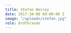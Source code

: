```yaml
---
title: Stefan Wesley
date: 2017-10-08 09:00:00 Z
image: "/uploads/stefan.jpg"
role: Ordförande
---
```


